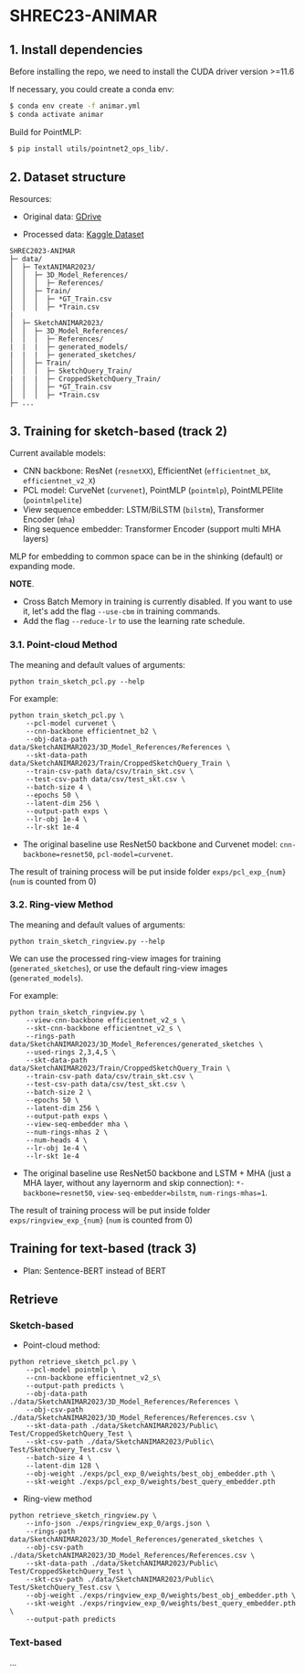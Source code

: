 # SHREC23-ANIMAR

## 1. Install dependencies

Before installing the repo, we need to install the CUDA driver version >=11.6

If necessary, you could create a conda env:

```bash
$ conda env create -f animar.yml
$ conda activate animar
```
Build for PointMLP:

```bash
$ pip install utils/pointnet2_ops_lib/.
```

## 2. Dataset structure

Resources:

- Original data: [GDrive](https://drive.google.com/drive/folders/1lox1J_C3XXYpXeGdHh34QnXnvx9Vhj4Y?usp=share_link)

<!-- - Generated models (for RingView method, removed `depth` and `mask` folders): [GDrive](https://drive.google.com/file/d/1UsnawE_BLqK6vzJ0RGAa6KtXniJm3JkL/view?usp=sharing)

- Cropped sketches: [GDrive](https://drive.google.com/file/d/1AbaWwM0YP_7DLgOiP2U7tnV3OmsEfA0O/view?usp=share_link) -->

- Processed data: [Kaggle Dataset](https://kaggle.com/datasets/e1250d59a160e13c8c97d3d45006efe9f109ee338f09e664f5dc57f9625d616d)

```
SHREC2023-ANIMAR
├─ data/
│  ├─ TextANIMAR2023/
│  │  ├─ 3D_Model_References/
│  │  │  ├─ References/
│  │  ├─ Train/
│  │  │  ├─ *GT_Train.csv
│  │  │  ├─ *Train.csv
|
│  ├─ SketchANIMAR2023/
│  │  ├─ 3D_Model_References/
│  │  │  ├─ References/
|  |  |  ├─ generated_models/
|  |  |  ├─ generated_sketches/
│  │  ├─ Train/
│  │  │  ├─ SketchQuery_Train/
|  |  |  ├─ CroppedSketchQuery_Train/
│  │  │  ├─ *GT_Train.csv
│  │  │  ├─ *Train.csv
├─ ...
```

## 3. Training for sketch-based (track 2)

Current available models:

- CNN backbone: ResNet (`resnetXX`), EfficientNet (`efficientnet_bX`, `efficientnet_v2_X`)
- PCL model: CurveNet (`curvenet`), PointMLP (`pointmlp`), PointMLPElite (`pointmlpelite`)
- View sequence embedder: LSTM/BiLSTM (`bilstm`), Transformer Encoder (`mha`)
- Ring sequence embedder: Transformer Encoder (support multi MHA layers)

MLP for embedding to common space can be in the shinking (default) or expanding mode.

**NOTE**.
- Cross Batch Memory in training is currently disabled. If you want to use it, let's add the flag `--use-cbm` in training commands.
- Add the flag `--reduce-lr` to use the learning rate schedule.

### 3.1. Point-cloud Method

The meaning and default values of arguments:

```
python train_sketch_pcl.py --help
```

For example:

```
python train_sketch_pcl.py \
    --pcl-model curvenet \
    --cnn-backbone efficientnet_b2 \
    --obj-data-path data/SketchANIMAR2023/3D_Model_References/References \
    --skt-data-path data/SketchANIMAR2023/Train/CroppedSketchQuery_Train \
    --train-csv-path data/csv/train_skt.csv \
    --test-csv-path data/csv/test_skt.csv \
    --batch-size 4 \
    --epochs 50 \
    --latent-dim 256 \
    --output-path exps \
    --lr-obj 1e-4 \
    --lr-skt 1e-4
```
- The original baseline use ResNet50 backbone and Curvenet model:
`cnn-backbone=resnet50`, `pcl-model=curvenet`.

The result of training process will be put inside folder `exps/pcl_exp_{num}` (`num` is counted from 0)

### 3.2. Ring-view Method

The meaning and default values of arguments:

```
python train_sketch_ringview.py --help
```

We can use the processed ring-view images for training (`generated_sketches`), or use the default ring-view images (`generated_models`).

For example:

```
python train_sketch_ringview.py \
    --view-cnn-backbone efficientnet_v2_s \
    --skt-cnn-backbone efficientnet_v2_s \
    --rings-path data/SketchANIMAR2023/3D_Model_References/generated_sketches \
    --used-rings 2,3,4,5 \
    --skt-data-path data/SketchANIMAR2023/Train/CroppedSketchQuery_Train \
    --train-csv-path data/csv/train_skt.csv \
    --test-csv-path data/csv/test_skt.csv \
    --batch-size 2 \
    --epochs 50 \
    --latent-dim 256 \
    --output-path exps \
    --view-seq-embedder mha \
    --num-rings-mhas 2 \
    --num-heads 4 \
    --lr-obj 1e-4 \
    --lr-skt 1e-4
```

- The original baseline use ResNet50 backbone and LSTM + MHA (just a MHA layer, without any layernorm and skip connection): `*-backbone=resnet50`, `view-seq-embedder=bilstm`, `num-rings-mhas=1`.

The result of training process will be put inside folder `exps/ringview_exp_{num}` (`num` is counted from 0)

## Training for text-based (track 3)

- Plan: Sentence-BERT instead of BERT

## Retrieve

### Sketch-based

- Point-cloud method:

```
python retrieve_sketch_pcl.py \
    --pcl-model pointmlp \
    --cnn-backbone efficientnet_v2_s\
    --output-path predicts \
    --obj-data-path ./data/SketchANIMAR2023/3D_Model_References/References \
    --obj-csv-path ./data/SketchANIMAR2023/3D_Model_References/References.csv \
    --skt-data-path ./data/SketchANIMAR2023/Public\ Test/CroppedSketchQuery_Test \
    --skt-csv-path ./data/SketchANIMAR2023/Public\ Test/SketchQuery_Test.csv \
    --batch-size 4 \
    --latent-dim 128 \
    --obj-weight ./exps/pcl_exp_0/weights/best_obj_embedder.pth \
    --skt-weight ./exps/pcl_exp_0/weights/best_query_embedder.pth
```

- Ring-view method

```
python retrieve_sketch_ringview.py \
    --info-json ./exps/ringview_exp_0/args.json \
    --rings-path data/SketchANIMAR2023/3D_Model_References/generated_sketches \
    --obj-csv-path ./data/SketchANIMAR2023/3D_Model_References/References.csv \
    --skt-data-path ./data/SketchANIMAR2023/Public\ Test/CroppedSketchQuery_Test \
    --skt-csv-path ./data/SketchANIMAR2023/Public\ Test/SketchQuery_Test.csv \
    --obj-weight ./exps/ringview_exp_0/weights/best_obj_embedder.pth \
    --skt-weight ./exps/ringview_exp_0/weights/best_query_embedder.pth \
    --output-path predicts
```
### Text-based

...